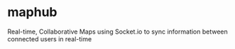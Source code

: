 # maphub
Real-time, Collaborative Maps
using Socket.io to sync information between connected users in real-time
